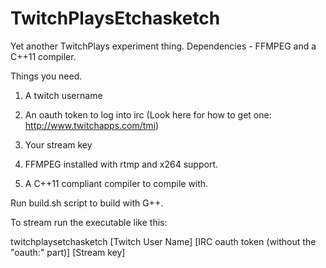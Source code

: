 TwitchPlaysEtchasketch
======================

Yet another TwitchPlays experiment thing. Dependencies - FFMPEG and a C++11 compiler.

Things you need.

1. A twitch username

2. An oauth token to log into irc (Look here for how to get one: http://www.twitchapps.com/tmi)

3. Your stream key

4. FFMPEG installed with rtmp and x264 support.

5. A C++11 compliant compiler to compile with.


Run build.sh script to build with G++.

To stream run the executable like this: 

twitchplaysetchasketch [Twitch User Name] [IRC oauth token (without the "oauth:" part)] [Stream key]

